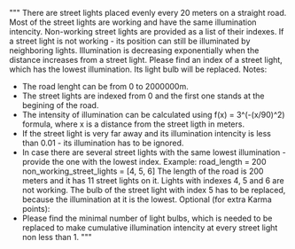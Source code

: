 """
There are street lights placed evenly every 20 meters on a straight road.
Most of the street lights are working and have the same illumination intencity.
Non-working street lights are provided as a list of their indexes.
If a street light is not working - its position can still be illuminated by neighboring lights.
Illumination is decreasing exponentially when the distance increases from a street light.
Please find an index of a street light, which has the lowest illumination. Its light bulb will be replaced.
Notes:
- The road lenght can be from 0 to 2000000m.
- The street lights are indexed from 0 and the first one stands at the begining of the road.
- The intensity of illumination can be calculated using f(x) = 3^(-(x/90)^2) formula, 
  where x is a distance from the street ligth in meters.
- If the street light is very far away and its illumination intencity is less than 0.01 - its illumination has to be ignored.
- In case there are several street lights with the same lowest illumination - provide the one with the lowest index.
Example:
road_length = 200
non_working_street_lights = [4, 5, 6]
The length of the road is 200 meters and it has 11 street lights on it. Lights with indexes 4, 5 and 6 are not working.
The bulb of the street light with index 5 has to be replaced, because the illumination at it is the lowest.
Optional (for extra Karma points):
- Please find the minimal number of light bulbs, which is needed to be replaced
  to make cumulative illumination intencity at every street light non less than 1.
"""
